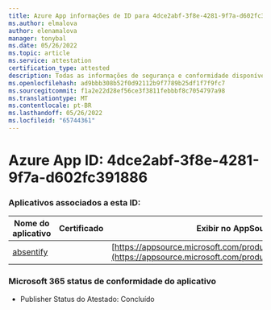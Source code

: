 ```yaml
---
title: Azure App informações de ID para 4dce2abf-3f8e-4281-9f7a-d602fc391886
ms.author: elmalova
author: elenamalova
manager: tonybal
ms.date: 05/26/2022
ms.topic: article
ms.service: attestation
certification_type: attested
description: Todas as informações de segurança e conformidade disponíveis para 4dce2abf-3f8e-4281-9f7a-d602fc391886.
ms.openlocfilehash: ad9bbb308b52f0d92112b9f7789b25df1f7f9fc7
ms.sourcegitcommit: f1a2e22d28ef56ce3f3811febbbf8c7054797a98
ms.translationtype: MT
ms.contentlocale: pt-BR
ms.lasthandoff: 05/26/2022
ms.locfileid: "65744361"
---
```

# <a name="azure-app-id-4dce2abf-3f8e-4281-9f7a-d602fc391886"></a>Azure App ID: 4dce2abf-3f8e-4281-9f7a-d602fc391886


### <a name="apps-associated-with-this-id"></a>Aplicativos associados a esta ID:
| **Nome do aplicativo** | **Certificado** | **Exibir no AppSource** |
|--------------|---------------|-----------------------|
| [absentify](../forward/WA200003833.md) |  | [https://appsource.microsoft.com/product/office/WA200003833](https://appsource.microsoft.com/product/office/WA200003833) |

### <a name="microsoft-365-app-compliance-status"></a>Microsoft 365 status de conformidade do aplicativo
- Publisher Status do Atestado: Concluído
